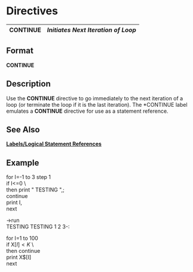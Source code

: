 # Directives

**CONTINUE** |  **_Initiates Next Iteration of Loop_**  
---|---  
  
##  Format

**CONTINUE**

##  Description

Use the **CONTINUE** directive to go immediately to the next iteration of a loop (or terminate the loop if it is the last iteration). The *CONTINUE label emulates a **CONTINUE** directive for use as a statement reference.

##  See Also

**[Labels/Logical Statement References](../appendix/labels~logical_statement_references.md)**

##  Example

for I=-1 to 3 step 1  
if I<=0 \  
then print " TESTING ",;  
continue  
print I,  
next  
  
->run  
TESTING TESTING 1 2 3-:  
  
for I=1 to 100  
if X$[I]<K$ \  
then continue  
print X$[I]  
next
